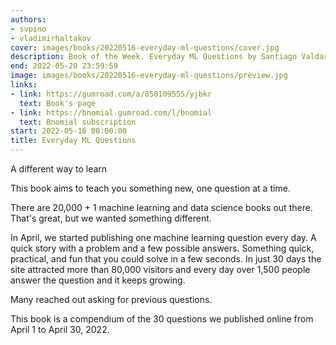 ```yaml
---
authors:
- svpino
- vladimirhaltakov
cover: images/books/20220516-everyday-ml-questions/cover.jpg
description: Book of the Week. Everyday ML Questions by Santiago Valdarrama and Vladimir Haltakov
end: 2022-05-20 23:59:59
image: images/books/20220516-everyday-ml-questions/preview.jpg
links:
- link: https://gumroad.com/a/850109555/yjbkr
  text: Book's page
- link: https://bnomial.gumroad.com/l/bnomial
  text: Bnomial subscription
start: 2022-05-16 00:00:00
title: Everyday ML Questions
---
```


A different way to learn

This book aims to teach you something new, one question at a time.

There are 20,000 + 1 machine learning and data science books out there. That's great, but we wanted something different.

In April, we started publishing one machine learning question every day. A quick story with a problem and a few possible answers. Something quick, practical, and fun that you could solve in a few seconds. In just 30 days the site attracted more than 80,000 visitors and every day over 1,500 people answer the question and it keeps growing.

Many reached out asking for previous questions.

This book is a compendium of the 30 questions we published online from April 1 to April 30, 2022.
